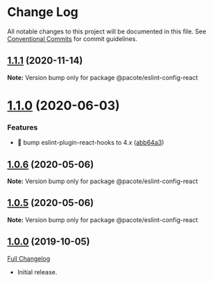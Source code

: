 # Change Log

All notable changes to this project will be documented in this file.
See [Conventional Commits](https://conventionalcommits.org) for commit guidelines.

## [1.1.1](https://github.com/PacoteJS/pacote/compare/@pacote/eslint-config-react@1.1.0...@pacote/eslint-config-react@1.1.1) (2020-11-14)

**Note:** Version bump only for package @pacote/eslint-config-react

# [1.1.0](https://github.com/PacoteJS/pacote/compare/@pacote/eslint-config-react@1.0.6...@pacote/eslint-config-react@1.1.0) (2020-06-03)

### Features

- 🎸 bump eslint-plugin-react-hooks to 4.x ([abb64a3](https://github.com/PacoteJS/pacote/commit/abb64a3cdd24e6ba831644c4ab043e0a563ed093))

## [1.0.6](https://github.com/PacoteJS/pacote/compare/@pacote/eslint-config-react@1.0.4...@pacote/eslint-config-react@1.0.6) (2020-05-06)

**Note:** Version bump only for package @pacote/eslint-config-react

## [1.0.5](https://github.com/PacoteJS/pacote/compare/@pacote/eslint-config-react@1.0.4...@pacote/eslint-config-react@1.0.5) (2020-05-06)

**Note:** Version bump only for package @pacote/eslint-config-react

## [1.0.0](https://github.com/PacoteJS/pacote/tree/@pacote/eslint-config-react/1.0.0) (2019-10-05)

[Full Changelog](https://github.com/PacoteJS/pacote/compare/@pacote/eslint-config-react@1.0.0...@pacote/eslint-config-react@1.0.0)

- Initial release.

